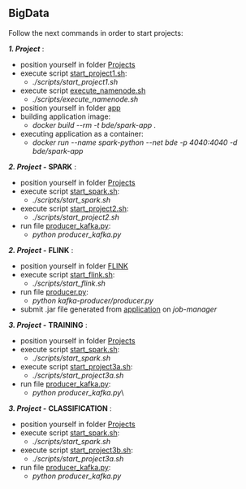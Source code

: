 ## BigData

Follow the next commands in order to start projects:

***1. Project*** :
  - position yourself in folder [Projects](./Projects)
  - execute script [start_project1.sh](./Projects/scripts/start_project1.sh):
      - *./scripts/start_project1.sh*
  - execute script [execute_namenode.sh](./Projects/scripts/execute_namenode.sh)
      - *./scripts/execute_namenode.sh*
  - position yourself in folder [app](./Projects/app)
  - building application image:
      - *docker build --rm -t bde/spark-app .*
  - executing application as a container:
      - *docker run --name spark-python --net bde -p 4040:4040 -d bde/spark-app*
      
      
***2. Project -*** **SPARK** :
  - position yourself in folder [Projects](./Projects)
  - execute script [start_spark.sh](./Projects/scripts/start_spark.sh):
      - *./scripts/start_spark.sh*
  - execute script [start_project2.sh](./Projects/scripts/start_project2.sh):
      - *./scripts/start_project2.sh*
  - run file [producer_kafka.py](./Projects/producer_kafka.py):
      - *python producer_kafka.py*
      
***2. Project -*** **FLINK** :
  - position yourself in folder [FLINK](./Projects/FLINK)
  - execute script [start_flink.sh](./Projects/scripts/start_flink.sh):
      - *./scripts/start_flink.sh*
  - run file [producer.py](./Projects/FLINK/kafka-producer/producer.py):
      - *python kafka-producer/producer.py*
  - submit .jar file generated from [application](./Projects/FLINK/flink) on *job-manager*
  
  
***3. Project -*** **TRAINING** :
  - position yourself in folder [Projects](./Projects)
  - execute script [start_spark.sh](./Projects/scripts/start_spark.sh):
      - *./scripts/start_spark.sh*
  - execute script [start_project3a.sh](./Projects/scripts/start_project3a.sh):
      - *./scripts/start_project3a.sh*
  - run file [producer_kafka.py](./Projects/producer_kafka.py):
      - *python producer_kafka.py*\
      
 ***3. Project -*** **CLASSIFICATION** :
  - position yourself in folder [Projects](./Projects)
  - execute script [start_spark.sh](./Projects/scripts/start_spark.sh):
      - *./scripts/start_spark.sh*
  - execute script [start_project3b.sh](./Projects/scripts/start_project3b.sh):
      - *./scripts/start_project3a.sh*
  - run file [producer_kafka.py](./Projects/producer_kafka.py):
      - *python producer_kafka.py*

